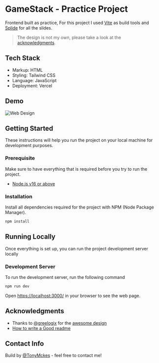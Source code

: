 # GameStack - Practice Project

Frontend built as practice, For this project I used [Vite](https://vitejs.dev/) as build tools and [Splide](https://splidejs.com/) for all the slides.

> The design is not my own, please take a look at the [acknowledgments](#acknowledgments).

## Tech Stack

- Markup: HTML
- Styling: Tailwind CSS
- Language: JavaScript
- Deployment: Vercel

## Demo

![Web Design]()

## Getting Started

These instructions will help you run the project on your local machine for development purposes.

### Prerequisite

Make sure to have everything that is required before you try to run the project.

- [Node.js v16 or above](https://nodejs.org/en/download/)

### Installation

Install all dependencies required for the project with NPM (Node Package Manager).

```bash
npm install
```

## Running Locally

Once everything is set up, you can run the project development server locally

### Development Server

To run the development server, run the following command

```bash
npm run dev
```

Open [https://localhost:3000/](https://localhost:3000/) in your browser to see the web page.

## Acknowledgments

- Thanks to [@greelogix](https://www.figma.com/@greelogix) for the [awesome design](https://www.figma.com/community/file/1046003088918145953)
- [How to write a Good readme](https://bulldogjob.com/news/449-how-to-write-a-good-readme-for-your-github-project)

## Contact Info

Build by [@TonyMckes](https://tonymckes.vercel.app/) - feel free to contact me!
